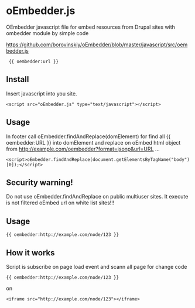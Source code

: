 oEmbedder.js
===========

OEmbedder javascript file for embed resources from Drupal sites with ombedder module by simple code

https://github.com/borovinskiy/oEmbedder/blob/master/javascript/src/oembedder.js

```
 {{ oembedder:url }}
```

## Install

Insert javascript into you site. 

```
<script src="oEmbedder.js" type="text/javascript"></script>
```

## Usage

In footer call oEmbedder.findAndReplace(domElement) for find all {{ oembedder:URL }} into domElement and replace on oEmbed html object from http://example.com/oembedder?format=jsonp&url=URL ...
```
<script>oEmbedder.findAndReplace(document.getElementsByTagName("body")[0]);</script>
```

## Security warning!

Do not use oEmbedder.findAndReplace on public multiuser sites. It execute is not filtered oEmbed url on white list sites!!!

## Usage

```
{{ oembedder:http://example.com/node/123 }}
```

## How it works

Script is subscribe on page load event and scann all page for change code

```
{{ oembedder:http://example.com/node/123 }} 
```

on

```
<iframe src="http://example.com/node/123"></iframe>
```
 
